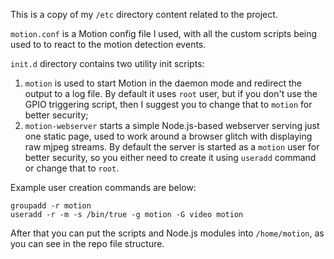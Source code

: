 This is a copy of my `/etc` directory content related to the project.

`motion.conf` is a Motion config file I used, with all the custom scripts
being used to to react to the motion detection events.

`init.d` directory contains two utility init scripts:
1. `motion` is used to start Motion in the daemon mode and redirect the output
to a log file. By default it uses `root` user, but if you don't use the GPIO
triggering script, then I suggest you to change that to `motion` for better security;
2. `motion-webserver` starts a simple Node.js-based webserver serving just one
static page, used to work around a browser glitch with displaying raw mjpeg streams.
By default the server is started as a `motion` user for better security, so you
either need to create it using `useradd` command or change that to `root`.

Example user creation commands are below:
```
groupadd -r motion
useradd -r -m -s /bin/true -g motion -G video motion
```

After that you can put the scripts and Node.js modules into `/home/motion`,
as you can see in the repo file structure.
